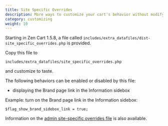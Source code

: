 ```yaml
---
title: Site Specific Overrides 
description: More ways to customize your cart's behavior without modifying core files
category: customizing
weight: 10
---
```


Starting in Zen Cart 1.5.8, a file called `includes/extra_datafiles/dist-site_specific_overrides.php` is provided.  

Copy this file to 

`includes/extra_datafiles/site_specific_overrides.php`

and customize to taste. 

The following behaviors can be enabled or disabled by this file: 

- displaying the Brand page link in the Information sidebox 

Example: turn on the Brand page link in the Information sidebox:

```
$flag_show_brand_sidebox_link = true;
```

Information on the [admin site-specific overrides file](/user/admin/site_specific_overrides/) is also available. 

